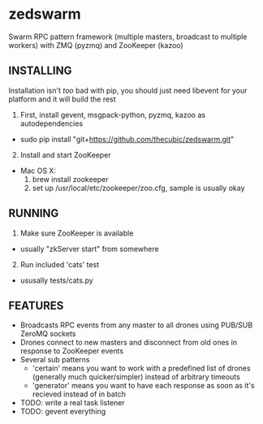zedswarm
========

Swarm RPC pattern framework (multiple masters, broadcast to multiple workers) with ZMQ (pyzmq) and ZooKeeper (kazoo)

INSTALLING
----------

Installation isn't _too_ bad with pip, you should just need libevent for your platform and it will build the rest


1. First, install gevent, msgpack-python, pyzmq, kazoo as autodependencies
  - sudo pip install "git+https://github.com/thecubic/zedswarm.git"

2. Install and start ZooKeeper
  - Mac OS X:
    1. brew install zookeeper
    2. set up /usr/local/etc/zookeeper/zoo.cfg, sample is usually okay

RUNNING
-------

1. Make sure ZooKeeper is available
  - usually "zkServer start" from somewhere

2. Run included 'cats' test
  - ususally tests/cats.py

FEATURES
--------

- Broadcasts RPC events from any master to all drones using PUB/SUB ZeroMQ sockets
- Drones connect to new masters and disconnect from old ones in response to ZooKeeper events
- Several sub patterns 
  - 'certain' means you want to work with a predefined list of drones (generally much quicker/simpler) instead of arbitrary timeouts
  - 'generator' means you want to have each response as soon as it's recieved instead of in batch
- TODO: write a real task listener
- TODO: gevent everything
